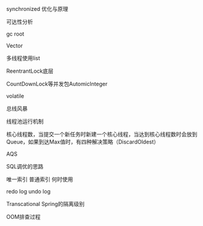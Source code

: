 synchronized 优化与原理

可达性分析

gc root

Vector

多线程使用list

ReentrantLock底层

CountDownLock等并发包AutomicInteger

volatile

总线风暴

线程池运行机制

核心线程数，当提交一个新任务时新建一个核心线程，当达到核心线程数时会放到Queue，如果到达Max值时，有四种解决策略（DiscardOldest）

AQS

SQL调优的思路

唯一索引 普通索引 何时使用

redo log undo log

Transcational Spring的隔离级别

OOM排查过程